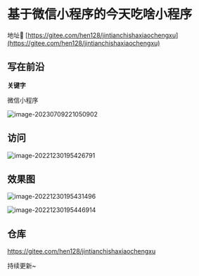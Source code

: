 # 基于微信小程序的今天吃啥小程序

地址🧭 [https://gitee.com/hen128/jintianchishaxiaochengxu](https://gitee.com/hen128/jintianchishaxiaochengxu)

## 写在前沿

**关键字**

微信小程序

![image-20230709221050902](https://cloud.zengweihao.cn/typora/2023-07-09/20230709221051.png)

## 访问

![image-20221230195426791](https://cloud.zengweihao.cn/typora/2023-07-09/20230709212928.png)

## 效果图
![image-20221230195431496](https://cloud.zengweihao.cn/typora/2023-07-09/20230709212947.png)

![image-20221230195446914](https://cloud.zengweihao.cn/typora/2023-07-09/20230709212958.png)

## 仓库
https://gitee.com/hen128/jintianchishaxiaochengxu

持续更新~